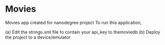 # Movies
Movies app created for nanodegree project
To run this application,

(a) Edit the strings.xml file to contain your api_key to themoviedb
(b) Deploy the project to a device/emulator
